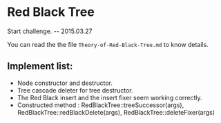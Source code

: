 # Red Black Tree

Start challenge. -- 2015.03.27

You can read the the file `Theory-of-Red-Black-Tree.md` to know details.

## Implement list:
+ Node constructor and destructor.
+ Tree cascade deleter for tree destructor.
+ The Red Black insert and the insert fixer seem working correctly.
+ Constructed method : RedBlackTree::treeSuccessor(args),  RedBlackTree::redBlackDelete(args),  RedBlackTree::deleteFixer(args)